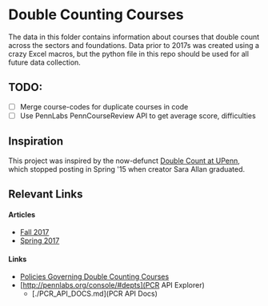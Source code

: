 # Double Counting Courses

The data in this folder contains information about courses that double count
across the sectors and foundations. Data prior to 2017s was created using a
crazy Excel macros, but the python file in this repo should be used for all future
data collection.

## TODO:
- [ ] Merge course-codes for duplicate courses in code
- [ ] Use PennLabs PennCourseReview API to get average score, difficulties

## Inspiration
This project was inspired by the now-defunct
[Double Count at UPenn](http://doublecountatupenn.weebly.com), which stopped
posting in Spring '15 when creator Sara Allan graduated.

## Relevant Links
#### Articles
- [Fall 2017](http://www.thedp.com/article/2017/03/double-count-classes-fall-2017)
- [Spring 2017](http://www.thedp.com/article/2016/10/double-count-classes-spring-2017)

#### Links
- [Policies Governing Double Counting Courses](https://www.college.upenn.edu/double-counting-courses)
- [http://pennlabs.org/console/#depts](PCR API Explorer)
  - [./PCR_API_DOCS.md](PCR API Docs)
